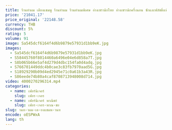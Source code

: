 ```yaml
---
title: ร้านทําผม เตียงแชมพู ร้านทําผม ร้านทําผมพิเศษ อ่างเซรามิกไทย อ่างเซรามิกครึ่งนอน ซักและฟลัชชิ่งเพื่อสุขภาพ
price: '21041.17'
price_original: '22148.58'
currency: THB
discount: 5%
rating: 5
volume: 91
image: Sa545dcf6164f4d6b9879e57931d1bb9eK.jpg
images:
  - Sa545dcf6164f4d6b9879e57931d1bb9eK.jpg
  - S58445760f8014460a6496e04e6d858a7T.jpg
  - S8b065b66e5af4d279d4dbc154fa0d4adq.jpg
  - S766701449ddc4b0cae3c83fb7970aad5G.jpg
  - S18929290b09d4ed2945e71c0a61b3a43R.jpg
  - S86eede74b80a4caf8708713948008d714.jpg
video: 4000270296314.mp4
categories:
  - name: เฟอร์นิเจอร์
    slug: เฟอร-เจอร
  - name: เฟอร์นิเจอร์ พาณิชย์
    slug: เฟอร-เจอร-พาณ-ชย
slug: านท-าผม-เต-ยงแชมพ-านท
encode: oESPWxA
lang: th
---
```

  